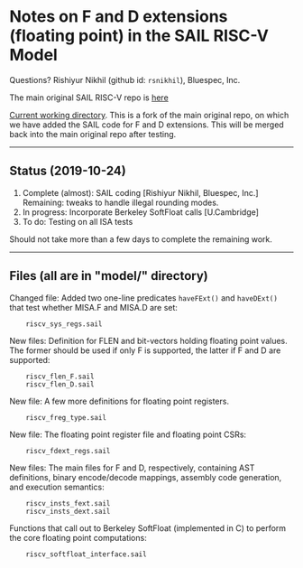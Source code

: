 Notes on F and D extensions (floating point) in the SAIL RISC-V Model
=====================================================================

Questions? Rishiyur Nikhil (github id: `rsnikhil`), Bluespec, Inc.

The main original SAIL RISC-V repo is [here](https://github.com/rems-project/sail-riscv)

[Current working directory](https://github.com/rsnikhil/sail-riscv.git).
This is a fork of the main original repo, on which we have added the SAIL code for F and D extensions.
This will be merged back into the main original repo after testing.

---

Status (2019-10-24)
-------------------

1. Complete (almost): SAIL coding [Rishiyur Nikhil, Bluespec, Inc.]
   Remaining: tweaks to handle illegal rounding modes.
2. In progress: Incorporate Berkeley SoftFloat calls [U.Cambridge]
3. To do: Testing on all ISA tests

Should not take more than a few days to complete the remaining work.

---

Files (all are in "model/" directory)
-------------------------------------

Changed file:
Added two one-line predicates `haveFExt()` and `haveDExt()` that test whether MISA.F and MISA.D are set:

        riscv_sys_regs.sail

New files:
Definition for FLEN and bit-vectors holding floating point values.
The former should be used if only F is supported,
the latter if F and D are supported:

        riscv_flen_F.sail
        riscv_flen_D.sail

New file: A few more definitions for floating point registers.

        riscv_freg_type.sail

New file: The floating point register file and floating point CSRs:

        riscv_fdext_regs.sail

New files: The main files for F and D, respectively, containing AST
definitions, binary encode/decode mappings, assembly code generation,
and execution semantics:

        riscv_insts_fext.sail
        riscv_insts_dext.sail

Functions that call out to Berkeley SoftFloat (implemented in C) to
perform the core floating point computations:

        riscv_softfloat_interface.sail
